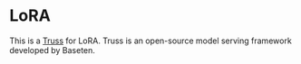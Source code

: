 # LoRA

This is a [Truss](https://truss.baseten.co/) for LoRA. Truss is an open-source model serving framework developed by Baseten.

